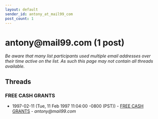 ```yaml
---
layout: default
sender_id: antony_at_mail99_com
post_count: 1
---
```


# antony<span>@</span>mail99.com (1 post)

_Be aware that many list participants used multiple email addresses over their time active on the list. As such this page may not contain all threads available._

## Threads

### FREE CASH GRANTS
+ 1997-02-11 (Tue, 11 Feb 1997 11:04:00 -0800 (PST)) - [FREE CASH GRANTS](/archive/1997/02/62a591bb2dd9a9b43caa3950f6645967ca4a2638ff41ea78a5cb762a6c02b5ed) - _antony@mail99.com_

